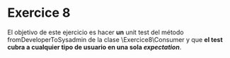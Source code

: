 # Exercice 8 #

El objetivo de este ejercicio es hacer **un** unit test del método
fromDeveloperToSysadmin de la clase \Exercice8\Consumer y que **el test cubra a
cualquier tipo de usuario en una sola _expectation_**.